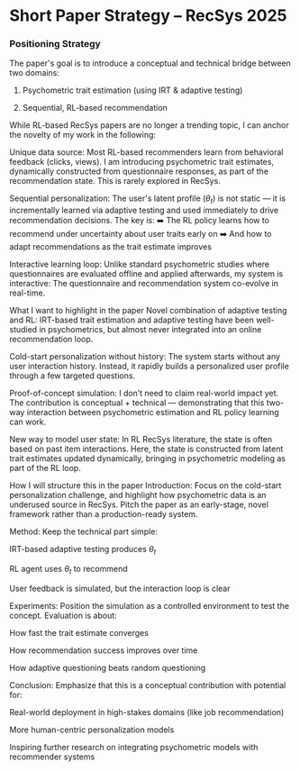 # Short Paper Strategy  – RecSys 2025
### Positioning Strategy
The paper's goal is to introduce a conceptual and technical bridge between two domains:

1. Psychometric trait estimation (using IRT & adaptive testing)

2. Sequential, RL-based recommendation

While RL-based RecSys papers are no longer a trending topic, I can anchor the novelty of my work in the following:

Unique data source:
Most RL-based recommenders learn from behavioral feedback (clicks, views). I am introducing psychometric trait estimates, dynamically constructed from questionnaire responses, as part of the recommendation state. This is rarely explored in RecSys.

Sequential personalization:
The user's latent profile ($\theta_t$) is not static — it is incrementally learned via adaptive testing and used immediately to drive recommendation decisions.
The key is:
➡️ The RL policy learns how to recommend under uncertainty about user traits early on
➡️ And how to adapt recommendations as the trait estimate improves

Interactive learning loop:
Unlike standard psychometric studies where questionnaires are evaluated offline and applied afterwards, my system is interactive:
The questionnaire and recommendation system co-evolve in real-time.

What I want to highlight in the paper
Novel combination of adaptive testing and RL:
IRT-based trait estimation and adaptive testing have been well-studied in psychometrics, but almost never integrated into an online recommendation loop.

Cold-start personalization without history:
The system starts without any user interaction history. Instead, it rapidly builds a personalized user profile through a few targeted questions.

Proof-of-concept simulation:
I don’t need to claim real-world impact yet. The contribution is conceptual + technical — demonstrating that this two-way interaction between psychometric estimation and RL policy learning can work.

New way to model user state:
In RL RecSys literature, the state is often based on past item interactions. Here, the state is constructed from latent trait estimates updated dynamically, bringing in psychometric modeling as part of the RL loop.

How I will structure this in the paper
Introduction:
Focus on the cold-start personalization challenge, and highlight how psychometric data is an underused source in RecSys. Pitch the paper as an early-stage, novel framework rather than a production-ready system.

Method:
Keep the technical part simple:

IRT-based adaptive testing produces $\theta_t$

RL agent uses $\theta_t$ to recommend

User feedback is simulated, but the interaction loop is clear

Experiments:
Position the simulation as a controlled environment to test the concept.
Evaluation is about:

How fast the trait estimate converges

How recommendation success improves over time

How adaptive questioning beats random questioning

Conclusion:
Emphasize that this is a conceptual contribution with potential for:

Real-world deployment in high-stakes domains (like job recommendation)

More human-centric personalization models

Inspiring further research on integrating psychometric models with recommender systems